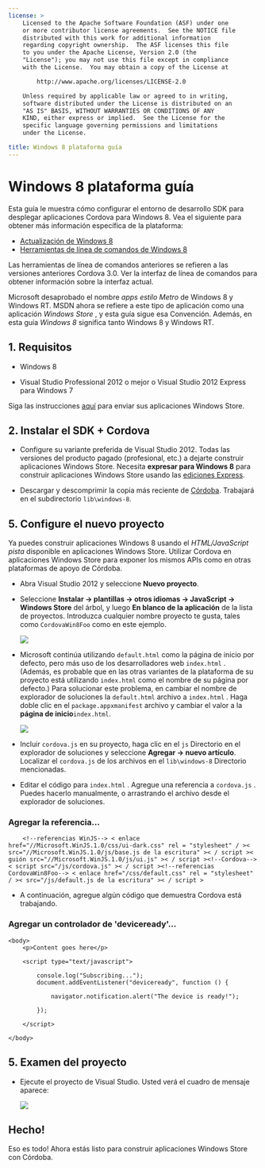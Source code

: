```yaml
---
license: >
    Licensed to the Apache Software Foundation (ASF) under one
    or more contributor license agreements.  See the NOTICE file
    distributed with this work for additional information
    regarding copyright ownership.  The ASF licenses this file
    to you under the Apache License, Version 2.0 (the
    "License"); you may not use this file except in compliance
    with the License.  You may obtain a copy of the License at

        http://www.apache.org/licenses/LICENSE-2.0

    Unless required by applicable law or agreed to in writing,
    software distributed under the License is distributed on an
    "AS IS" BASIS, WITHOUT WARRANTIES OR CONDITIONS OF ANY
    KIND, either express or implied.  See the License for the
    specific language governing permissions and limitations
    under the License.

title: Windows 8 plataforma guía
---
```


# Windows 8 plataforma guía

Esta guía le muestra cómo configurar el entorno de desarrollo SDK para desplegar aplicaciones Cordova para Windows 8. Vea el siguiente para obtener más información específica de la plataforma:

*   [Actualización de Windows 8](upgrading.html)
*   [Herramientas de línea de comandos de Windows 8](tools.html)

Las herramientas de línea de comandos anteriores se refieren a las versiones anteriores Cordova 3.0. Ver la interfaz de línea de comandos para obtener información sobre la interfaz actual.

Microsoft desaprobado el nombre *apps estilo Metro* de Windows 8 y Windows RT. MSDN ahora se refiere a este tipo de aplicación como una aplicación *Windows Store* , y esta guía sigue esa Convención. Además, en esta guía *Windows 8* significa tanto Windows 8 y Windows RT.

## 1. Requisitos

*   Windows 8

*   Visual Studio Professional 2012 o mejor o Visual Studio 2012 Express para Windows 7

Siga las instrucciones [aquí][1] para enviar sus aplicaciones Windows Store.

 [1]: http://www.windowsstore.com/

## 2. Instalar el SDK + Cordova

*   Configure su variante preferida de Visual Studio 2012. Todas las versiones del producto pagado (profesional, etc.) a dejarte construir aplicaciones Windows Store. Necesita **expresar para Windows 8** para construir aplicaciones Windows Store usando las [ediciones Express][2].

*   Descargar y descomprimir la copia más reciente de [Córdoba][3]. Trabajará en el subdirectorio `lib\windows-8`.

 [2]: http://www.microsoft.com/visualstudio/eng/products/visual-studio-express-products
 [3]: http://phonegap.com/download

## 5. Configure el nuevo proyecto

Ya puedes construir aplicaciones Windows 8 usando el *HTML/JavaScript pista* disponible en aplicaciones Windows Store. Utilizar Cordova en aplicaciones Windows Store para exponer los mismos APIs como en otras plataformas de apoyo de Córdoba.

*   Abra Visual Studio 2012 y seleccione **Nuevo proyecto**.

*   Seleccione **Instalar → plantillas → otros idiomas → JavaScript → Windows Store** del árbol, y luego **En blanco de la aplicación** de la lista de proyectos. Introduzca cualquier nombre proyecto te gusta, tales como `CordovaWin8Foo` como en este ejemplo.
    
    ![][4]

*   Microsoft continúa utilizando `default.html` como la página de inicio por defecto, pero más uso de los desarrolladores web `index.html` . (Además, es probable que en las otras variantes de la plataforma de su proyecto está utilizando `index.html` como el nombre de su página por defecto.) Para solucionar este problema, en cambiar el nombre de explorador de soluciones la `default.html` archivo a `index.html` . Haga doble clic en el `package.appxmanifest` archivo y cambiar el valor a la **página de inicio**`index.html`.
    
    ![][5]

*   Incluir `cordova.js` en su proyecto, haga clic en el `js` Directorio en el explorador de soluciones y seleccione **Agregar → nuevo artículo**. Localizar el `cordova.js` de los archivos en el `lib\windows-8` Directorio mencionadas.

*   Editar el código para `index.html` . Agregue una referencia a `cordova.js` . Puedes hacerlo manualmente, o arrastrando el archivo desde el explorador de soluciones.

 [4]: img/guide/platforms/win8/wsnewproject.png
 [5]: img/guide/platforms/win8/wschangemanifest.png

### Agregar la referencia...

        <!--referencias WinJS--> < enlace href="//Microsoft.WinJS.1.0/css/ui-dark.css" rel = "stylesheet" / >< src="//Microsoft.WinJS.1.0/js/base.js de la escritura" >< / script >< guión src="//Microsoft.WinJS.1.0/js/ui.js" >< / script ><!--Cordova--> < script src="/js/cordova.js" >< / script ><!--referencias CordovaWin8Foo--> < enlace href="/css/default.css" rel = "stylesheet" / >< src="/js/default.js de la escritura" >< / script >
    

*   A continuación, agregue algún código que demuestra Cordova está trabajando.

### Agregar un controlador de 'deviceready'...

    <body>
        <p>Content goes here</p>
    
        <script type="text/javascript">
    
            console.log("Subscribing...");
            document.addEventListener("deviceready", function () {
    
                navigator.notification.alert("The device is ready!");
    
            });
    
        </script>
    
    </body>
    

## 5. Examen del proyecto

*   Ejecute el proyecto de Visual Studio. Usted verá el cuadro de mensaje aparece:
    
    ![][6]

 [6]: img/guide/platforms/win8/wsalert.png

## Hecho!

Eso es todo! Ahora estás listo para construir aplicaciones Windows Store con Córdoba.